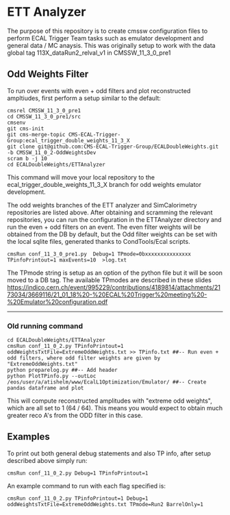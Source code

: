 # ETT Analyzer 

The purpose of this repository is to create cmssw configuration files to perform ECAL Trigger Team tasks such as emulator development and general data / MC anaysis. This was originally setup to work with the data global tag 113X_dataRun2_relval_v1 in CMSSW_11_3_0_pre1

## Odd Weights Filter 

To run over events with even + odd filters and plot reconstructed ampltiudes, first perform a setup similar to the default:

	cmsrel CMSSW_11_3_0_pre1
	cd CMSSW_11_3_0_pre1/src
	cmsenv
	git cms-init
	git cms-merge-topic CMS-ECAL-Trigger-Group:ecal_trigger_double_weights_11_3_X 
	git clone git@github.com:CMS-ECAL-Trigger-Group/ECALDoubleWeights.git -b CMSSW_11_0_2-OddWeightsDev
	scram b -j 10
	cd ECALDoubleWeights/ETTAnalyzer

This command will move your local repository to the ecal_trigger_double_weights_11_3_X branch for odd weights emulator development. 

The odd weights branches of the ETT analyzer and SimCalorimetry repositories are listed above. After obtaining and scramming the relevant repositories, you can run the configuration in the ETTAnalyzer directory and run the even + odd filters on an event. The even filter weights will be obtained from the DB by default, but the Odd filter weights can be set with the local sqlite files, generated thanks to CondTools/Ecal scripts. 

	cmsRun conf_11_3_0_pre1.py  Debug=1 TPmode=0bxxxxxxxxxxxxxxx  TPinfoPrintout=1 maxEvents=10  >log.txt

The TPmode string is setup as an option of the python file but it will be soon moved to a DB tag. 
The available TPmodes are described in these slides https://indico.cern.ch/event/995229/contributions/4189814/attachments/2173034/3669116/21_01_18%20-%20ECAL%20Trigger%20meeting%20-%20Emulator%20configuration.pdf



---------------------------------------

### Old running command
	cd ECALDoubleWeights/ETTAnalyzer
	cmsRun conf_11_0_2.py TPinfoPrintout=1 oddWeightsTxtFile=ExtremeOddWeights.txt >> TPinfo.txt ##-- Run even + odd filters, where odd filter weights are given by "ExtremeOddWeights.txt"
	python preparelog.py ##-- Add header 
	python PlotTPinfo.py --outLoc /eos/user/a/atishelm/www/EcalL1Optimization/Emulator/ ##-- Create pandas dataframe and plot 

This will compute reconstructed amplitudes with "extreme odd weights", which are all set to 1 (64 / 64). This means you would expect to obtain much greater reco A's from the ODD filter in this case.

## Examples

To print out both general debug statements and also TP info, after setup described above simply run:

	cmsRun conf_11_0_2.py Debug=1 TPinfoPrintout=1 

An example command to run with each flag specified is:

	cmsRun conf_11_0_2.py TPinfoPrintout=1 Debug=1 oddWeightsTxtFile=ExtremeOddWeights.txt TPmode=Run2 BarrelOnly=1
